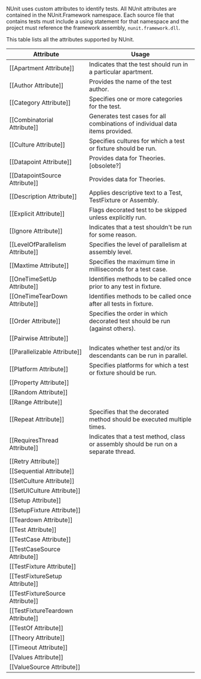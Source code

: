 NUnit uses custom attributes to identify tests. All NUnit attributes are contained in the NUnit.Framework namespace. Each source file that contains tests must include a using statement for that namespace and the project must reference the framework assembly, `nunit.framework.dll`.

This table lists all the attributes supported by NUnit. 

|   Attribute                       |    Usage    |
|-----------------------------------|-------------|
| [[Apartment Attribute]]           | Indicates that the test should run in a particular apartment. |
| [[Author Attribute]]              | Provides the name of the test author. |
| [[Category Attribute]]            | Specifies one or more categories for the test. |
| [[Combinatorial Attribute]]       | Generates test cases for all combinations of individual data items provided. |
| [[Culture Attribute]]             | Specifies cultures for which a test or fixture should be run. |
| [[Datapoint Attribute]]           | Provides data for Theories. [obsolete?] |
| [[DatapointSource Attribute]]     | Provides data for Theories. |
| [[Description Attribute]]         | Applies descriptive text to a Test, TestFixture or Assembly. |
| [[Explicit Attribute]]            | Flags decorated test to be skipped unless explicitly run. |
| [[Ignore Attribute]]              | Indicates that a test shouldn't be run for some reason. |
| [[LevelOfParallelism Attribute]]  | Specifies the level of parallelism at assembly level. |
| [[Maxtime Attribute]]             | Specifies the maximum time in milliseconds for a test case. |
| [[OneTimeSetUp Attribute]]        | Identifies methods to be called once prior to any test in fixture. |
| [[OneTimeTearDown Attribute]]     | Identifies methods to be called once after all tests in fixture. |
| [[Order Attribute]]               | Specifies the order in which decorated test should be run (against others). |
| [[Pairwise Attribute]]            ||
| [[Parallelizable Attribute]]      | Indicates whether test and/or its descendants can be run in parallel. |
| [[Platform Attribute]]            | Specifies platforms for which a test or fixture should be run. |
| [[Property Attribute]]            ||
| [[Random Attribute]]              ||
| [[Range Attribute]]               ||
| [[Repeat Attribute]]              | Specifies that the decorated method should be executed multiple times. |
| [[RequiresThread Attribute]]      | Indicates that a test method, class or assembly should be run on a separate thread. |
| [[Retry Attribute]]               ||
| [[Sequential Attribute]]          ||
| [[SetCulture Attribute]]          ||
| [[SetUICulture Attribute]]        ||
| [[Setup Attribute]]               ||
| [[SetupFixture Attribute]]        ||
| [[Teardown Attribute]]            ||
| [[Test Attribute]]                ||
| [[TestCase Attribute]]            ||
| [[TestCaseSource Attribute]]      ||
| [[TestFixture Attribute]]         ||
| [[TestFixtureSetup Attribute]]    ||
| [[TestFixtureSource Attribute]]   ||
| [[TestFixtureTeardown Attribute]] ||
| [[TestOf Attribute]]              ||
| [[Theory Attribute]]              ||
| [[Timeout Attribute]]             ||
| [[Values Attribute]]              ||
| [[ValueSource Attribute]]         ||